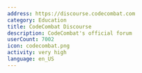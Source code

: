 ```yaml
---
address: https://discourse.codecombat.com
category: Education
title: CodeCombat Discourse
description: CodeCombat's official forum
userCount: 7002
icon: codecombat.png
activity: very high
language: en_US
---
```

